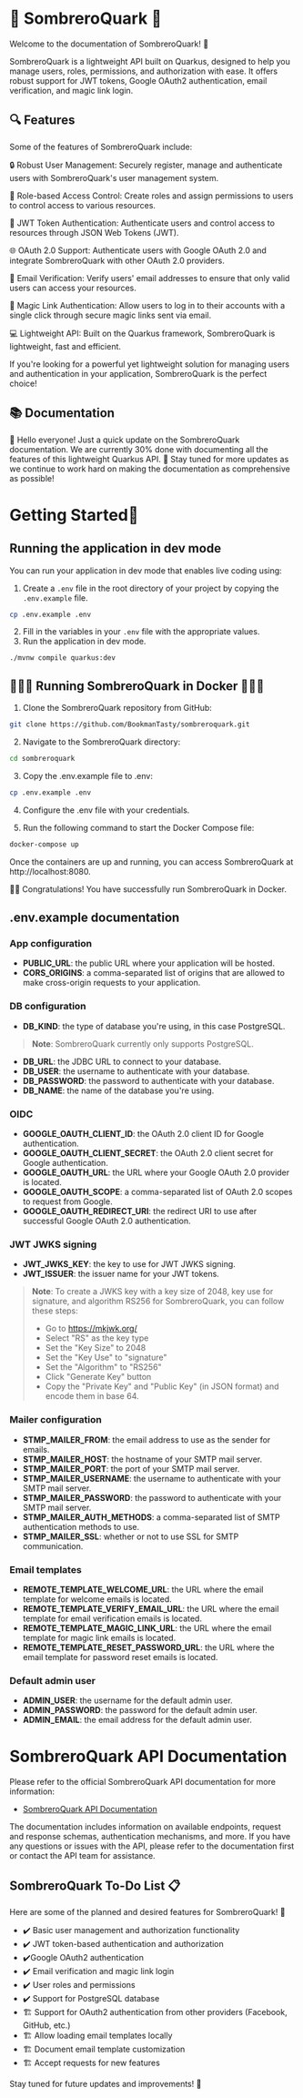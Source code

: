 # 🎩 SombreroQuark 🎩
Welcome to the documentation of SombreroQuark! 🎉

SombreroQuark is a lightweight API built on Quarkus, designed to help you manage users, roles, permissions, and authorization with ease. It offers robust support for JWT tokens, Google OAuth2 authentication, email verification, and magic link login.

## 🔍 Features
Some of the features of SombreroQuark include:

🔒 Robust User Management: Securely register, manage and authenticate users with SombreroQuark's user management system.

🎫 Role-based Access Control: Create roles and assign permissions to users to control access to various resources.

🔑 JWT Token Authentication: Authenticate users and control access to resources through JSON Web Tokens (JWT).

🌐 OAuth 2.0 Support: Authenticate users with Google OAuth 2.0 and integrate SombreroQuark with other OAuth 2.0 providers.

📧 Email Verification: Verify users' email addresses to ensure that only valid users can access your resources.

🔗 Magic Link Authentication: Allow users to log in to their accounts with a single click through secure magic links sent via email.

💻 Lightweight API: Built on the Quarkus framework, SombreroQuark is lightweight, fast and efficient.

If you're looking for a powerful yet lightweight solution for managing users and authentication in your application, SombreroQuark is the perfect choice!

## 📚 Documentation

👋 Hello everyone! Just a quick update on the SombreroQuark documentation. We are currently 30% done with documenting all the features of this lightweight Quarkus API. 📝 Stay tuned for more updates as we continue to work hard on making the documentation as comprehensive as possible!

# Getting Started🚀

## Running the application in dev mode

You can run your application in dev mode that enables live coding using:

1. Create a `.env` file in the root directory of your project by copying the `.env.example` file.

```bash
cp .env.example .env
```
2. Fill in the variables in your `.env` file with the appropriate values.
3. Run the application in dev mode.
```shell script
./mvnw compile quarkus:dev
```
## 🐳🏃‍♂️ Running SombreroQuark in Docker 🏃‍♀️🐳

1. Clone the SombreroQuark repository from GitHub:

```bash
git clone https://github.com/BookmanTasty/sombreroquark.git
```
2. Navigate to the SombreroQuark directory:

```bash
cd sombreroquark
```
3. Copy the .env.example file to .env:

```bash
cp .env.example .env
```
4. Configure the .env file with your credentials.


5. Run the following command to start the Docker Compose file:

```bash
docker-compose up
```
Once the containers are up and running, you can access SombreroQuark at http://localhost:8080.

🎉🚀 Congratulations! You have successfully run SombreroQuark in Docker.

## .env.example documentation
### App configuration
- **PUBLIC_URL**: the public URL where your application will be hosted.
- **CORS_ORIGINS**: a comma-separated list of origins that are allowed to make cross-origin requests to your application.

### DB configuration
- **DB_KIND**: the type of database you're using, in this case PostgreSQL.
> **Note**: SombreroQuark currently only supports PostgreSQL.
- **DB_URL**: the JDBC URL to connect to your database.
- **DB_USER**: the username to authenticate with your database.
- **DB_PASSWORD**: the password to authenticate with your database.
- **DB_NAME**: the name of the database you're using.

### OIDC
- **GOOGLE_OAUTH_CLIENT_ID**: the OAuth 2.0 client ID for Google authentication.
- **GOOGLE_OAUTH_CLIENT_SECRET**: the OAuth 2.0 client secret for Google authentication.
- **GOOGLE_OAUTH_URL**: the URL where your Google OAuth 2.0 provider is located.
- **GOOGLE_OAUTH_SCOPE**: a comma-separated list of OAuth 2.0 scopes to request from Google.
- **GOOGLE_OAUTH_REDIRECT_URI**: the redirect URI to use after successful Google OAuth 2.0 authentication.

### JWT JWKS signing
- **JWT_JWKS_KEY**: the key to use for JWT JWKS signing.
- **JWT_ISSUER**: the issuer name for your JWT tokens.
>**Note**: To create a JWKS key with a key size of 2048, key use for signature, and algorithm RS256 for SombreroQuark, you can follow these steps:
> - Go to https://mkjwk.org/
> - Select "RS" as the key type
> - Set the "Key Size" to 2048
> - Set the "Key Use" to "signature"
> - Set the "Algorithm" to "RS256"
> - Click "Generate Key" button
> - Copy the "Private Key" and "Public Key" (in JSON format) and encode them in base 64.

### Mailer configuration
- **STMP_MAILER_FROM**: the email address to use as the sender for emails.
- **STMP_MAILER_HOST**: the hostname of your SMTP mail server.
- **STMP_MAILER_PORT**: the port of your SMTP mail server.
- **STMP_MAILER_USERNAME**: the username to authenticate with your SMTP mail server.
- **STMP_MAILER_PASSWORD**: the password to authenticate with your SMTP mail server.
- **STMP_MAILER_AUTH_METHODS**: a comma-separated list of SMTP authentication methods to use.
- **STMP_MAILER_SSL**: whether or not to use SSL for SMTP communication.

### Email templates
- **REMOTE_TEMPLATE_WELCOME_URL**: the URL where the email template for welcome emails is located.
- **REMOTE_TEMPLATE_VERIFY_EMAIL_URL**: the URL where the email template for email verification emails is located.
- **REMOTE_TEMPLATE_MAGIC_LINK_URL**: the URL where the email template for magic link emails is located.
- **REMOTE_TEMPLATE_RESET_PASSWORD_URL**: the URL where the email template for password reset emails is located.

### Default admin user
- **ADMIN_USER**: the username for the default admin user.
- **ADMIN_PASSWORD**: the password for the default admin user.
- **ADMIN_EMAIL**: the email address for the default admin user.

# SombreroQuark API Documentation

Please refer to the official SombreroQuark API documentation for more information:

- [SombreroQuark API Documentation](https://app.swaggerhub.com/apis-docs/CLEYVALUNA/sombreroquark-api/1.0.0-SNAPSHOT#/)

The documentation includes information on available endpoints, request and response schemas, authentication mechanisms, and more. If you have any questions or issues with the API, please refer to the documentation first or contact the API team for assistance.

## SombreroQuark To-Do List 📋
Here are some of the planned and desired features for SombreroQuark! 🚀

- ✔️ Basic user management and authorization functionality
- ✔️ JWT token-based authentication and authorization
- ✔️Google OAuth2 authentication
- ✔️ Email verification and magic link login
- ✔️ User roles and permissions
- ✔️ Support for PostgreSQL database
- 🏗️ Support for OAuth2 authentication from other providers (Facebook, GitHub, etc.)
- 🏗️ Allow loading email templates locally
- 🏗️ Document email template customization
- 🏗️ Accept requests for new features

Stay tuned for future updates and improvements! 💪
